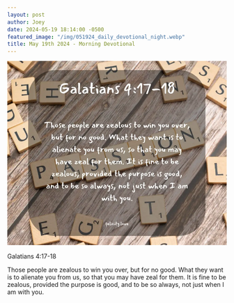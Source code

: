 ```yaml
---
layout: post
author: Joey
date: 2024-05-19 18:14:00 -0500
featured_image: "/img/051924_daily_devotional_night.webp"
title: May 19th 2024 - Morning Devotional
---
```


[![May 19th 2024 - Morning Devotional](/img/051924_daily_devotional_night.webp)](/img/051924_daily_devotional_night.webp)

Galatians 4:17-18

Those people are zealous to win you over, but for no good. What they want is to alienate you from us, so that you may have zeal for them. It is fine to be zealous, provided the purpose is good, and to be so always, not just when I am with you.